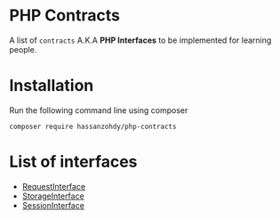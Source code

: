 # PHP Contracts

A list of `contracts` A.K.A **PHP Interfaces** to be implemented for learning people.

# Installation

Run the following command line using composer

`composer require hassanzohdy/php-contracts`

# List of interfaces

- [RequestInterface](./src/Http/RequestInterface.php)
- [StorageInterface](./src/Storage/StorageInterface.php)
- [SessionInterface](./src/Storage/SessionInterface.php)